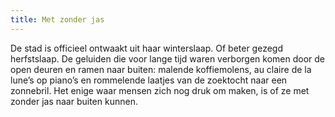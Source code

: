 ```yaml
---
title: Met zonder jas
---
```

De stad is officieel ontwaakt uit haar winterslaap. Of beter gezegd herfstslaap. De geluiden die voor lange tijd waren verborgen komen door de open deuren en ramen naar buiten: malende koffiemolens, au claire de la lune’s op piano’s en rommelende laatjes van de zoektocht naar een zonnebril. Het enige waar mensen zich nog druk om maken, is of ze met zonder jas naar buiten kunnen.
